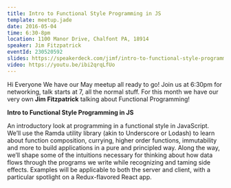 ```yaml
---
title: Intro to Functional Style Programming in JS
template: meetup.jade
date: 2016-05-04
time: 6:30-8pm
location: 1100 Manor Drive, Chalfont PA, 18914
speaker: Jim Fitzpatrick
eventId: 230520592
slides: https://speakerdeck.com/jimf/intro-to-functional-style-programming-in-js
video: https://youtu.be/ibi2qrqLfUo
---
```


Hi Everyone We have our May meetup all ready to go! Join us at 6:30pm for
networking, talk starts at 7, all the normal stuff. For this month we have our
very own __Jim Fitzpatrick__ talking about Functional Programming!

__Intro to Functional Style Programming in JS__

An introductory look at programming in a functional style in JavaScript. We’ll
use the Ramda utility library (akin to Underscore or Lodash) to learn about
function composition, currying, higher order functions, immutability and more
to build applications in a pure and principled way. Along the way, we’ll shape
some of the intuitions necessary for thinking about how data flows through the
programs we write while recognizing and taming side effects. Examples will be
applicable to both the server and client, with a particular spotlight on a
Redux-flavored React app.

